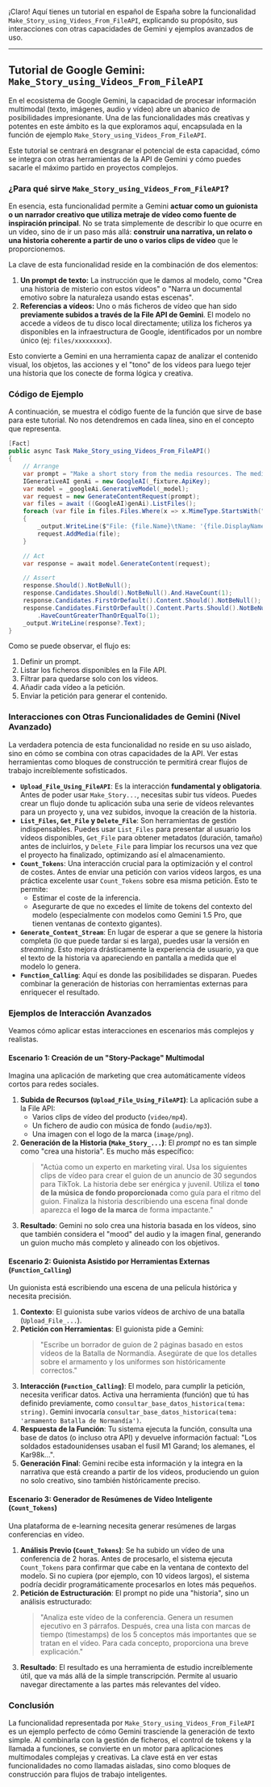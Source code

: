 ¡Claro! Aquí tienes un tutorial en español de España sobre la funcionalidad `Make_Story_using_Videos_From_FileAPI`, explicando su propósito, sus interacciones con otras capacidades de Gemini y ejemplos avanzados de uso.

***

## Tutorial de Google Gemini: `Make_Story_using_Videos_From_FileAPI`

En el ecosistema de Google Gemini, la capacidad de procesar información multimodal (texto, imágenes, audio y vídeo) abre un abanico de posibilidades impresionante. Una de las funcionalidades más creativas y potentes en este ámbito es la que exploramos aquí, encapsulada en la función de ejemplo `Make_Story_using_Videos_From_FileAPI`.

Este tutorial se centrará en desgranar el potencial de esta capacidad, cómo se integra con otras herramientas de la API de Gemini y cómo puedes sacarle el máximo partido en proyectos complejos.

### ¿Para qué sirve `Make_Story_using_Videos_From_FileAPI`?

En esencia, esta funcionalidad permite a Gemini **actuar como un guionista o un narrador creativo que utiliza metraje de vídeo como fuente de inspiración principal**. No se trata simplemente de describir lo que ocurre en un vídeo, sino de ir un paso más allá: **construir una narrativa, un relato o una historia coherente a partir de uno o varios clips de vídeo** que le proporcionemos.

La clave de esta funcionalidad reside en la combinación de dos elementos:

1.  **Un prompt de texto:** La instrucción que le damos al modelo, como "Crea una historia de misterio con estos vídeos" o "Narra un documental emotivo sobre la naturaleza usando estas escenas".
2.  **Referencias a vídeos:** Uno o más ficheros de vídeo que han sido **previamente subidos a través de la File API de Gemini**. El modelo no accede a vídeos de tu disco local directamente; utiliza los ficheros ya disponibles en la infraestructura de Google, identificados por un nombre único (ej: `files/xxxxxxxxx`).

Esto convierte a Gemini en una herramienta capaz de analizar el contenido visual, los objetos, las acciones y el "tono" de los vídeos para luego tejer una historia que los conecte de forma lógica y creativa.

### Código de Ejemplo

A continuación, se muestra el código fuente de la función que sirve de base para este tutorial. No nos detendremos en cada línea, sino en el concepto que representa.

```csharp
[Fact]
public async Task Make_Story_using_Videos_From_FileAPI()
{
    // Arrange
    var prompt = "Make a short story from the media resources. The media resources are:";
    IGenerativeAI genAi = new GoogleAI(_fixture.ApiKey);
    var model = _googleAi.GenerativeModel(_model);
    var request = new GenerateContentRequest(prompt);
    var files = await ((GoogleAI)genAi).ListFiles();
    foreach (var file in files.Files.Where(x => x.MimeType.StartsWith("video/")))
    {
        _output.WriteLine($"File: {file.Name}\tName: '{file.DisplayName}'");
        request.AddMedia(file);
    }

    // Act
    var response = await model.GenerateContent(request);

    // Assert
    response.Should().NotBeNull();
    response.Candidates.Should().NotBeNull().And.HaveCount(1);
    response.Candidates.FirstOrDefault().Content.Should().NotBeNull();
    response.Candidates.FirstOrDefault().Content.Parts.Should().NotBeNull().And
        .HaveCountGreaterThanOrEqualTo(1);
    _output.WriteLine(response?.Text);
}
```

Como se puede observar, el flujo es:
1.  Definir un prompt.
2.  Listar los ficheros disponibles en la File API.
3.  Filtrar para quedarse solo con los vídeos.
4.  Añadir cada vídeo a la petición.
5.  Enviar la petición para generar el contenido.

### Interacciones con Otras Funcionalidades de Gemini (Nivel Avanzado)

La verdadera potencia de esta funcionalidad no reside en su uso aislado, sino en cómo se combina con otras capacidades de la API. Ver estas herramientas como bloques de construcción te permitirá crear flujos de trabajo increíblemente sofisticados.

*   **`Upload_File_Using_FileAPI`**: Es la interacción **fundamental y obligatoria**. Antes de poder usar `Make_Story...`, necesitas subir tus vídeos. Puedes crear un flujo donde tu aplicación suba una serie de vídeos relevantes para un proyecto y, una vez subidos, invoque la creación de la historia.
*   **`List_Files`, `Get_File` y `Delete_File`**: Son herramientas de gestión indispensables. Puedes usar `List_Files` para presentar al usuario los vídeos disponibles, `Get_File` para obtener metadatos (duración, tamaño) antes de incluirlos, y `Delete_File` para limpiar los recursos una vez que el proyecto ha finalizado, optimizando así el almacenamiento.
*   **`Count_Tokens`**: Una interacción crucial para la optimización y el control de costes. Antes de enviar una petición con varios vídeos largos, es una práctica excelente usar `Count_Tokens` sobre esa misma petición. Esto te permite:
    *   Estimar el coste de la inferencia.
    *   Asegurarte de que no excedes el límite de tokens del contexto del modelo (especialmente con modelos como Gemini 1.5 Pro, que tienen ventanas de contexto gigantes).
*   **`Generate_Content_Stream`**: En lugar de esperar a que se genere la historia completa (lo que puede tardar si es larga), puedes usar la versión en *streaming*. Esto mejora drásticamente la experiencia de usuario, ya que el texto de la historia va apareciendo en pantalla a medida que el modelo lo genera.
*   **`Function_Calling`**: Aquí es donde las posibilidades se disparan. Puedes combinar la generación de historias con herramientas externas para enriquecer el resultado.

### Ejemplos de Interacción Avanzados

Veamos cómo aplicar estas interacciones en escenarios más complejos y realistas.

#### Escenario 1: Creación de un "Story-Package" Multimodal
Imagina una aplicación de marketing que crea automáticamente vídeos cortos para redes sociales.

1.  **Subida de Recursos (`Upload_File_Using_FileAPI`)**: La aplicación sube a la File API:
    *   Varios clips de vídeo del producto (`video/mp4`).
    *   Un fichero de audio con música de fondo (`audio/mp3`).
    *   Una imagen con el logo de la marca (`image/png`).
2.  **Generación de la Historia (`Make_Story_...`)**: El *prompt* no es tan simple como "crea una historia". Es mucho más específico:
    > "Actúa como un experto en marketing viral. Usa los siguientes clips de vídeo para crear el guion de un anuncio de 30 segundos para TikTok. La historia debe ser enérgica y juvenil. Utiliza el **tono de la música de fondo proporcionada** como guía para el ritmo del guion. Finaliza la historia describiendo una escena final donde aparezca el **logo de la marca** de forma impactante."
3.  **Resultado**: Gemini no solo crea una historia basada en los vídeos, sino que también considera el "mood" del audio y la imagen final, generando un guion mucho más completo y alineado con los objetivos.

#### Escenario 2: Guionista Asistido por Herramientas Externas (`Function_Calling`)
Un guionista está escribiendo una escena de una película histórica y necesita precisión.

1.  **Contexto**: El guionista sube varios vídeos de archivo de una batalla (`Upload_File_...`).
2.  **Petición con Herramientas**: El guionista pide a Gemini:
    > "Escribe un borrador de guion de 2 páginas basado en estos vídeos de la Batalla de Normandía. Asegúrate de que los detalles sobre el armamento y los uniformes son históricamente correctos."
3.  **Interacción (`Function_Calling`)**: El modelo, para cumplir la petición, necesita verificar datos. Activa una herramienta (función) que tú has definido previamente, como `consultar_base_datos_historica(tema: string)`. Gemini invocaría `consultar_base_datos_historica(tema: 'armamento Batalla de Normandía')`.
4.  **Respuesta de la Función**: Tu sistema ejecuta la función, consulta una base de datos (o incluso otra API) y devuelve información factual: "Los soldados estadounidenses usaban el fusil M1 Garand; los alemanes, el Kar98k...".
5.  **Generación Final**: Gemini recibe esta información y la integra en la narrativa que está creando a partir de los vídeos, produciendo un guion no solo creativo, sino también históricamente preciso.

#### Escenario 3: Generador de Resúmenes de Vídeo Inteligente (`Count_Tokens`)
Una plataforma de e-learning necesita generar resúmenes de largas conferencias en vídeo.

1.  **Análisis Previo (`Count_Tokens`)**: Se ha subido un vídeo de una conferencia de 2 horas. Antes de procesarlo, el sistema ejecuta `Count_Tokens` para confirmar que cabe en la ventana de contexto del modelo. Si no cupiera (por ejemplo, con 10 vídeos largos), el sistema podría decidir programáticamente procesarlos en lotes más pequeños.
2.  **Petición de Estructuración**: El prompt no pide una "historia", sino un análisis estructurado:
    > "Analiza este vídeo de la conferencia. Genera un resumen ejecutivo en 3 párrafos. Después, crea una lista con marcas de tiempo (timestamps) de los 5 conceptos más importantes que se tratan en el vídeo. Para cada concepto, proporciona una breve explicación."
3.  **Resultado**: El resultado es una herramienta de estudio increíblemente útil, que va más allá de la simple transcripción. Permite al usuario navegar directamente a las partes más relevantes del vídeo.

### Conclusión

La funcionalidad representada por `Make_Story_using_Videos_From_FileAPI` es un ejemplo perfecto de cómo Gemini trasciende la generación de texto simple. Al combinarla con la gestión de ficheros, el control de tokens y la llamada a funciones, se convierte en un motor para aplicaciones multimodales complejas y creativas. La clave está en ver estas funcionalidades no como llamadas aisladas, sino como bloques de construcción para flujos de trabajo inteligentes.